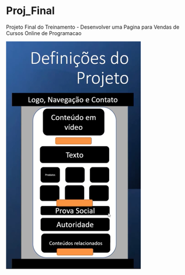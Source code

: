# Proj_Final
Projeto Final do Treinamento - Desenvolver uma Pagina para Vendas de Cursos Online de Programacao

![logo de cabeçalho](img/Prototipo_Layout.png)